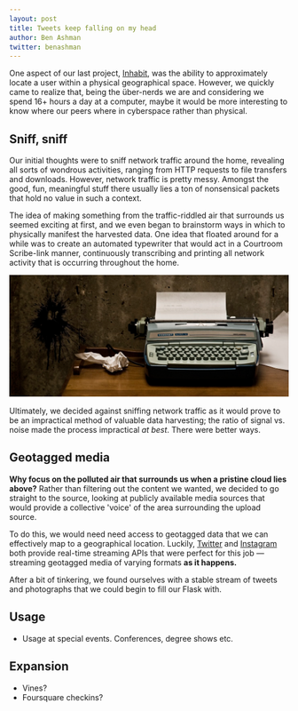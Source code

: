 ```yaml
---
layout: post
title: Tweets keep falling on my head
author: Ben Ashman
twitter: benashman
---
```


One aspect of our last project, [Inhabit](http://vimeo.com/56106551), was the ability to approximately locate a user within a physical geographical space. However, we quickly came to realize that, being the über-nerds we are and considering we spend 16+ hours a day at a computer, maybe it would be more interesting to know where our peers where in cyberspace rather than physical.

## Sniff, sniff

Our initial thoughts were to sniff network traffic around the home, revealing all sorts of wondrous activities, ranging from HTTP requests to file transfers and downloads. However, network traffic is pretty messy. Amongst the good, fun, meaningful stuff there usually lies a ton of nonsensical packets that hold no value in such a context.

The idea of making something from the traffic-riddled air that surrounds us seemed exciting at first, and we even began to brainstorm ways in which to physically manifest the harvested data. One idea that floated around for a while was to create an automated typewriter that would act in a Courtroom Scribe-link manner, continuously transcribing and printing all network activity that is occurring throughout the home.

![Typewriter](../img/typewriter.png)

Ultimately, we decided against sniffing network traffic as it would prove to be an impractical method of valuable data harvesting; the ratio of signal vs. noise made the process impractical *at best*. There were better ways.

## Geotagged media

**Why focus on the polluted air that surrounds us when a pristine cloud lies above?**
Rather than filtering out the content we wanted, we decided to go straight to the source, looking at publicly available media sources that would provide a collective 'voice' of the area surrounding the upload source.

To do this, we would need need access to geotagged data that we can effectively map to a geographical location. Luckily, [Twitter](https://dev.twitter.com/docs/streaming-apis) and [Instagram](http://instagram.com/developer/realtime/) both provide real-time streaming APIs that were perfect for this job — streaming geotagged media of varying formats **as it happens.**

After a bit of tinkering, we found ourselves with a stable stream of tweets and photographs that we could begin to fill our Flask with.

## Usage
- Usage at special events. Conferences, degree shows etc.

## Expansion
- Vines?
- Foursquare checkins?




